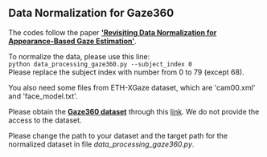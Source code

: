 ## Data Normalization for Gaze360

The codes follow the paper [**'Revisiting Data Normalization for Appearance-Based Gaze Estimation'**](https://perceptualui.org/publications/zhang18_etra.pdf).

To normalize the data, please use this line:\
`python data_processing_gaze360.py --subject_index 0`\
Please replace the subject index with number from 0 to 79 (except 68).

You also need some files from ETH-XGaze dataset, which are 'cam00.xml' and 'face_model.txt'.

Please obtain the [**Gaze360 dataset**](http://gaze360.csail.mit.edu/iccv2019_gaze360.pdf) through this [link](http://gaze360.csail.mit.edu/). We do not provide the access to the dataset.

Please change the path to your dataset and the target path for the normalized dataset in file *data_processing_gaze360.py*.
